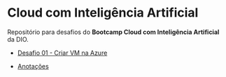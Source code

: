 # Cloud com Inteligência Artificial

Repositório para desafios do **Bootcamp Cloud com Inteligência Artificial** da DIO.

- [Desafio 01 - Criar VM na Azure](https://github.com/anacarboneraa/dio-cloud-com-ia/blob/main/desafio01-VM-azure.md)

- [Anotações](https://github.com/anacarboneraa/dio-cloud-com-ia/blob/main/resumos.md)
